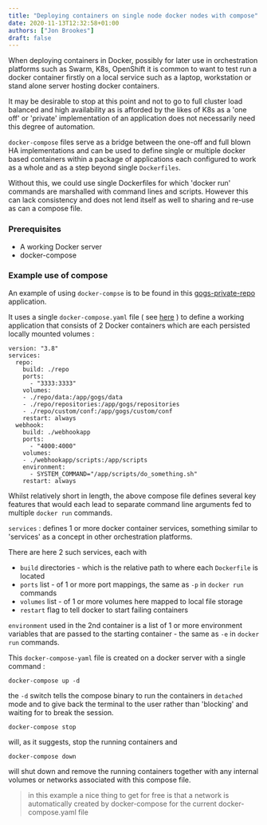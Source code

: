 ```yaml
---
title: "Deploying containers on single node docker nodes with compose"
date: 2020-11-13T12:32:58+01:00
authors: ["Jon Brookes"]
draft: false
---
```


When deploying containers in Docker, possibly for later use in orchestration platforms such as Swarm, K8s, OpenShift it is common to want to test run a docker container firstly on a local service such as a laptop, workstation or stand alone server hosting docker containers. 

It may be desirable to stop at this point and not to go to full cluster load balanced and high availability as is afforded by the likes of K8s as a 'one off' or 'private' implementation of an application does not necessarily need this degree of automation.

`docker-compose` files serve as a bridge between the one-off and full blown HA implementations and can be used to define single or multiple docker based containers within a package of applications each configured to work as a whole and as a step beyond single `Dockerfiles`.

Without this, we could use single Dockerfiles for which 'docker run' commands are marshalled with command lines and scripts. However this can lack consistency and does not lend itself as well to sharing and re-use as can a compose file.

### Prerequisites

* A working Docker server 
* docker-compose

### Example use of compose

An example of using `docker-compse` is to be found in this [gogs-private-repo](https://github.com/marshyon/gogs-private-repo) application.

It uses a single `docker-compose.yaml` file ( see [here](https://github.com/marshyon/gogs-private-repo/blob/master/docker-compose.yml) ) to define a working application that consists of 2 Docker containers which are each persisted locally mounted volumes :

```
version: "3.8"
services:
  repo:
    build: ./repo
    ports:
      - "3333:3333"
    volumes:
    - ./repo/data:/app/gogs/data
    - ./repo/repositories:/app/gogs/repositories
    - ./repo/custom/conf:/app/gogs/custom/conf   
    restart: always 
  webhook:
    build: ./webhookapp
    ports:
      - "4000:4000"  
    volumes:
    - ./webhookapp/scripts:/app/scripts
    environment:
      - SYSTEM_COMMAND="/app/scripts/do_something.sh"
    restart: always 
```    

Whilst relatively short in length, the above compose file defines several key features that would each lead to separate command line arguments fed to multiple `docker run` commands.

`services` : defines 1 or more docker container services, something similar to 'services' as a concept in other orchestration platforms.

There are here 2 such services, each with 

* `build` directories - which is the relative path to where each `Dockerfile` is located
* `ports` list - of 1 or more port mappings, the same as `-p` in `docker run` commands
* `volumes` list - of 1 or more volumes here mapped to local file storage
* `restart` flag to tell docker to start failing containers

`environment` used in the 2nd container is a list of 1 or more environment variables that are passed to the starting container - the same as `-e` in `docker run` commands.

This `docker-compose-yaml` file is created on a docker server with a single command :

```
docker-compose up -d
```

the `-d` switch tells the compose binary to run the containers in `detached` mode and to give back the terminal to the user rather than 'blocking' and waiting for <cntrl-c> to break the session.

```
docker-compose stop
```

will, as it suggests, stop the running containers and

```
docker-compose down
```

will shut down and remove the running containers together with any internal volumes or networks associated with this compose file.

> in this example a nice thing to get for free is that a network is automatically created by docker-compose for the current docker-compose.yaml file 



